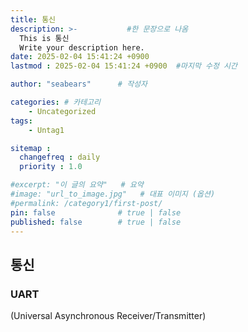 ```yaml
---
title: 통신
description: >-           #한 문장으로 나옴
  This is 통신
  Write your description here.
date: 2025-02-04 15:41:24 +0900
lastmod : 2025-02-04 15:41:24 +0900  #마지막 수정 시간

author: "seabears"      # 작성자

categories: # 카테고리
    - Uncategorized  
tags: 
    - Untag1

sitemap :
  changefreq : daily
  priority : 1.0

#excerpt: "이 글의 요약"   # 요약
#image: "url_to_image.jpg"   # 대표 이미지 (옵션)
#permalink: /category1/first-post/
pin: false              # true | false
published: false        # true | false
---
```



## 통신


### UART
(Universal Asynchronous Receiver/Transmitter)  

